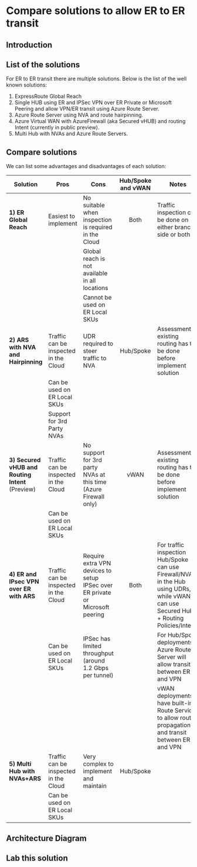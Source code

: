 # Compare solutions to allow ER to ER transit

## Introduction

## List of the solutions

For ER to ER transit there are multiple solutions. Below is the list of the well known solutions:

1) ExpressRoute Global Reach
2) Single HUB using ER and IPSec VPN over ER Private or Microsoft Peering and allow VPN/ER transit using Azure Route Server.
3) Azure Route Server using NVA and route hairpinning.
4) Azure Virtual WAN with AzureFirewall (aka Secured vHUB) and routing Intent (currently in public preview).
5) Multi Hub with NVAs and Azure Route Servers.

## Compare solutions

We can list some advantages and disadvantages of each solution:

| Solution | Pros | Cons | Hub/Spoke and vWAN | Notes |
|--|--|--|:-:|--|
| **1) ER Global Reach** | Easiest to implement | No suitable when inspection is required in the Cloud | Both | Traffic inspection can be done on either branch side or both |
|  |  | Global reach is not available in all locations |  |  |
|  |  | Cannot be used on ER Local SKUs |  |  |
| **2) ARS with NVA and Hairpinning** | Traffic can be inspected in the Cloud | UDR required to steer traffic to NVA | Hub/Spoke | Assessment of existing routing has to be done before implement solution |
|  | Can be used on ER Local SKUs |  |  |  |
|  | Support for 3rd Party NVAs |  |  |  |
| **3) Secured vHUB and Routing Intent** (Preview) | Traffic can be inspected in the Cloud | No support for 3rd party NVAs at this time (Azure Firewall only) | vWAN | Assessment of existing routing has to be done before implement solution |
|  | Can be used on ER Local SKUs |  |  |  |
| **4) ER and IPsec VPN over ER with ARS** | Traffic can be inspected in the Cloud | Require extra VPN devices to setup IPSec over ER private or Microsoft peering | Both | For traffic inspection Hub/Spoke can use Firewall/NVA in the Hub using UDRs, while vWAN can use Secured Hub + Routing Policies/Intent) |
|  | Can be used on ER Local SKUs | IPSec has limited throughput (around 1.2 Gbps per tunnel) |  | For Hub/Spoke deployments Azure Route Server will allow transit between ER and VPN |
|  |  |  |  | vWAN deployments have built-in Route Service to allow route propagation and transit between ER and VPN |
| **5) Multi Hub with NVAs+ARS** | Traffic can be inspected in the Cloud | Very complex to implement and maintain | Hub/Spoke |  |
|  | Can be used on ER Local SKUs |  |  |  |


## Architecture Diagram

## Lab this solution
